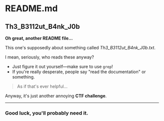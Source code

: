# README.md

## Th3_B3112ut_B4nk_J0b

**Oh great, another README file...**

This one's supposedly about something called *Th3_B3112ut_B4nk_J0b.txt*.

I mean, seriously, who reads these anyway?

- Just figure it out yourself—make sure to use `grep`!
- If you're really desperate, people say "read the documentation" or something.

> As if that's ever helpful...

Anyway, it's just another annoying **CTF challenge**.

---

### Good luck, you'll probably need it.